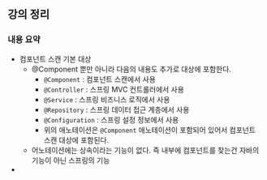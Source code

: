 ## 강의 정리

### 내용 요약

- 컴포넌트 스캔 기본 대상
    - @Component 뿐만 아니라 다음의 내용도 추가로 대상에 포함한다.
        - `@Component` : 컴포넌트 스캔에서 사용
        - `@Controller` : 스프링 MVC 컨트롤러에서 사용
        - `@Service` : 스프링 비즈니스 로직에서 사용
        - `@Repository` : 스프링 데이터 접근 계층에서 사용
        - `@Configuration` : 스프링 설정 정보에서 사용
        - 위의 애노테이션은 `@Component` 애노테이션이 포함되어 있어서 컴포넌트 스캔 대상에 포함된다.
    - 어노테이션에는 상속이라는 기능이 없다. 즉 내부에 컴포넌트를 찾는건 자바의 기능이 아닌 스프링의 기능
- 